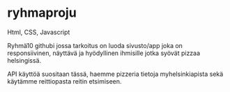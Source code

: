 # ryhmaproju
Html, CSS, Javascript


Ryhmä10 githubi jossa tarkoitus on luoda sivusto/app joka on responsiivinen, näyttävä ja hyödyllinen ihmisille jotka syövät pizzaa helsingissä.

API käyttöä suositaan tässä, haemme pizzeria tietoja myhelsinkiapista sekä käytämme reittiopasta reitin etsimiseen. 
